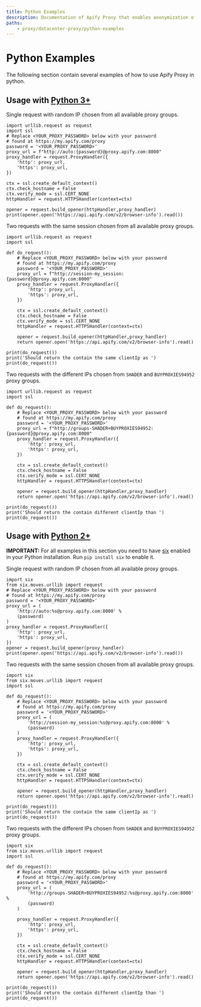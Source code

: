 ```yaml
---
title: Python Examples
description: Documentation of Apify Proxy that enables anonymization of access to websites and IP rotation.
paths:
    - proxy/datacenter-proxy/python-examples
---
```


# [](#python-examples)Python Examples

The following section contain several examples of how to use Apify Proxy in python.

## [](#usage-with-python3) Usage with [Python 3+](https://www.python.org/downloads/)

Single request with random IP chosen from all available proxy groups.

    import urllib.request as request
    import ssl
    # Replace <YOUR_PROXY_PASSWORD> below with your password
    # found at https://my.apify.com/proxy
    password = '<YOUR_PROXY_PASSWORD>'
    proxy_url = f"http://auto:{password}@proxy.apify.com:8000"
    proxy_handler = request.ProxyHandler({
        'http': proxy_url,
        'https': proxy_url,
    })

    ctx = ssl.create_default_context()
    ctx.check_hostname = False
    ctx.verify_mode = ssl.CERT_NONE
    httpHandler = request.HTTPSHandler(context=ctx)

    opener = request.build_opener(httpHandler,proxy_handler)
    print(opener.open('https://api.apify.com/v2/browser-info').read())

Two requests with the same session chosen from all available proxy groups.

    import urllib.request as request
    import ssl

    def do_request():
        # Replace <YOUR_PROXY_PASSWORD> below with your password
        # found at https://my.apify.com/proxy
        password = '<YOUR_PROXY_PASSWORD>'
        proxy_url = f"http://session-my_session:{password}@proxy.apify.com:8000"
        proxy_handler = request.ProxyHandler({
            'http': proxy_url,
            'https': proxy_url,
        })

        ctx = ssl.create_default_context()
        ctx.check_hostname = False
        ctx.verify_mode = ssl.CERT_NONE
        httpHandler = request.HTTPSHandler(context=ctx)

        opener = request.build_opener(httpHandler,proxy_handler)
        return opener.open('https://api.apify.com/v2/browser-info').read()

    print(do_request())
    print('Should return the contain the same clientIp as ')
    print(do_request())

Two requests with the different IPs chosen from `SHADER` and `BUYPROXIES94952` proxy groups.

    import urllib.request as request
    import ssl

    def do_request():
        # Replace <YOUR_PROXY_PASSWORD> below with your password
        # found at https://my.apify.com/proxy
        password = '<YOUR_PROXY_PASSWORD>'
        proxy_url = f"http://groups-SHADER+BUYPROXIES94952:{password}@proxy.apify.com:8000"
        proxy_handler = request.ProxyHandler({
            'http': proxy_url,
            'https': proxy_url,
        })

        ctx = ssl.create_default_context()
        ctx.check_hostname = False
        ctx.verify_mode = ssl.CERT_NONE
        httpHandler = request.HTTPSHandler(context=ctx)

        opener = request.build_opener(httpHandler,proxy_handler)
        return opener.open('https://api.apify.com/v2/browser-info').read()

    print(do_request())
    print('Should return the contain different clientIp than ')
    print(do_request())

## [](#usage-with-python2) Usage with [Python 2+](https://www.python.org/download/releases/2.7.2/)

**IMPORTANT:** For all examples in this section you need to have [six](https://pypi.org/project/six/) enabled in your Python installation. Run `pip install six` to enable it.

Single request with random IP chosen from all available proxy groups.

    import six
    from six.moves.urllib import request
    # Replace <YOUR_PROXY_PASSWORD> below with your password
    # found at https://my.apify.com/proxy
    password = '<YOUR_PROXY_PASSWORD>'
    proxy_url = (
        'http://auto:%s@proxy.apify.com:8000' %
        (password)
    )
    proxy_handler = request.ProxyHandler({
        'http': proxy_url,
        'https': proxy_url,
    })
    opener = request.build_opener(proxy_handler)
    print(opener.open('https://api.apify.com/v2/browser-info').read())

Two requests with the same session chosen from all available proxy groups.

    import six
    from six.moves.urllib import request
    import ssl

    def do_request():
        # Replace <YOUR_PROXY_PASSWORD> below with your password
        # found at https://my.apify.com/proxy
        password = '<YOUR_PROXY_PASSWORD>'
        proxy_url = (
            'http://session-my_session:%s@proxy.apify.com:8000' %
            (password)
        )
        proxy_handler = request.ProxyHandler({
            'http': proxy_url,
            'https': proxy_url,
        })

        ctx = ssl.create_default_context()
        ctx.check_hostname = False
        ctx.verify_mode = ssl.CERT_NONE
        httpHandler = request.HTTPSHandler(context=ctx)

        opener = request.build_opener(httpHandler,proxy_handler)
        return opener.open('https://api.apify.com/v2/browser-info').read()

    print(do_request())
    print('Should return the contain the same clientIp as ')
    print(do_request())

Two requests with the different IPs chosen from `SHADER` and `BUYPROXIES94952` proxy groups.

    import six
    from six.moves.urllib import request
    import ssl

    def do_request():
        # Replace <YOUR_PROXY_PASSWORD> below with your password
        # found at https://my.apify.com/proxy
        password = '<YOUR_PROXY_PASSWORD>'
        proxy_url = (
            'http://groups-SHADER+BUYPROXIES94952:%s@proxy.apify.com:8000' %
            (password)
        )

        proxy_handler = request.ProxyHandler({
            'http': proxy_url,
            'https': proxy_url,
        })

        ctx = ssl.create_default_context()
        ctx.check_hostname = False
        ctx.verify_mode = ssl.CERT_NONE
        httpHandler = request.HTTPSHandler(context=ctx)

        opener = request.build_opener(httpHandler,proxy_handler)
        return opener.open('https://api.apify.com/v2/browser-info').read()

    print(do_request())
    print('Should return the contain different clientIp than ')
    print(do_request())

